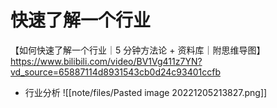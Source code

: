 # 快速了解一个行业
【如何快速了解一个行业｜5 分钟方法论 + 资料库｜附思维导图】
https://www.bilibili.com/video/BV1Vg411z7YN?vd_source=65887114d8931543cb0d24c93401ccfb
- 行业分析
![[note/files/Pasted image 20221205213827.png]]

